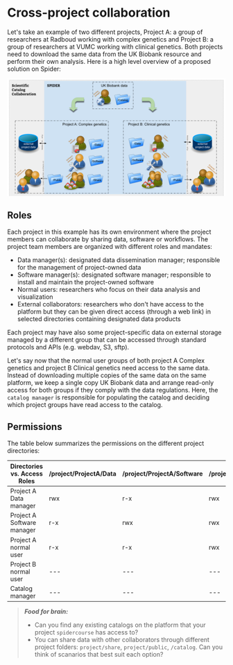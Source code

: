 # Cross-project collaboration

Let's take an example of two different projects, Project A: a group of researchers at Radboud working with complex genetics and Project B: a group of researchers at VUMC working with clinical genetics. Both projects need to download the same data from the UK Biobank resource and perform their own analysis. Here is a high level overview of a proposed solution on Spider:

![Spider scientific catalog](/extras/Spider_scientific_catalog.png)

## Roles 

Each project in this example has its own environment where the project members can collaborate by sharing data, software or workflows. The project team members are organized with different roles and mandates:

* Data manager(s): designated data dissemination manager; responsible for the management of project-owned data
* Software manager(s): designated software manager; responsible to install and maintain the project-owned software
* Normal users: researchers who focus on their data analysis and visualization
* External collaborators: researchers who don't have access to the platform but they can be given direct access (through a web link) in selected directories containing designated data products

Each project may have also some project-specific data on external storage managed by a different group that can be accessed through standard protocols and APIs (e.g. webdav, S3, sftp). 

Let's say now that the normal user groups of both project A Complex genetics and project B Clinical genetics need access to the same data. Instead of downloading multiple copies of the same data on the same platform, we keep a single copy UK Biobank data and arrange read-only access for both groups if they comply with the data regulations. Here, the `catalog manager` is responsible for populating the catalog and deciding which project groups have read access to the catalog.

## Permissions

The table below summarizes the permissions on the different project directories:

| Directories vs. Access Roles | /project/ProjectA/Data | /project/ProjectA/Software | /project/ProjectA/Share | /project/ProjectA/Public | /project/home/ProjectA-user | /catalog/UK-biobank |
| -------------------------------|---|---|---|---|---|---|
| Project A Data manager         |rwx|r-x|rwx|rwx|---|---|    
| Project A Software manager     |r-x|rwx|rwx|rwx|---|---| 
| Project A normal user          |r-x|r-x|rwx|rwx|rwx|r--|  
| Project B normal user          |---|---|---|r--|---|r--|  
| Catalog manager                |---|---|---|r--|---|rwx| 



> **_Food for brain:_**
>
> * Can you find any existing catalogs on the platform that your project `spidercourse` has access to? 
> * You can share data with other collaborators through different project folders: `project/share`, `project/public`, `/catalog`. Can you think of scanarios that best suit each option?





